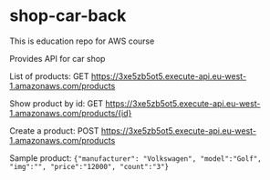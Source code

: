 # shop-car-back
This is education repo for AWS course

Provides API for car shop

List of products:
GET https://3xe5zb5ot5.execute-api.eu-west-1.amazonaws.com/products

Show product by id:
GET https://3xe5zb5ot5.execute-api.eu-west-1.amazonaws.com/products/{id}

Create a product:
POST https://3xe5zb5ot5.execute-api.eu-west-1.amazonaws.com/products

Sample product:
```{"manufacturer": "Volkswagen", "model":"Golf", "img":"", "price":"12000", "count":"3"}```